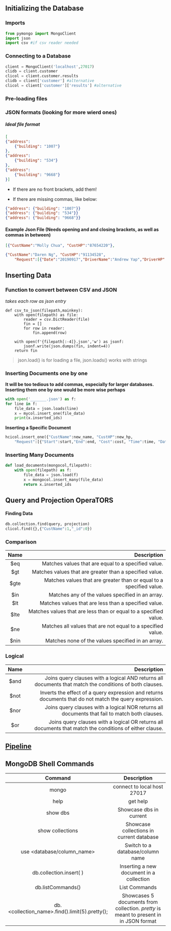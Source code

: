## Initializing the Database
### Imports
```python
from pymongo import MongoClient
import json
import csv #if csv reader needed
```

### Connecting to a Database
```python
client = MongoClient('localhost',27017)
clidb = client.customer
clicol = client.customer.results
clidb = client['customer'] #alternative
clicol = client['customer']['results'] #alternative
```
### Pre-loading files

### JSON formats (looking for more wierd ones)
##### Ideal file format 
```json
[
{"address": 
    {"building": "1007"}
},
{"address": 
    {"building": "534"}
},
{"address": 
    {"building": "9668"}
}]
```
- If there are no front brackets, add them!

- If there are missing commas, like below:
```json
{"address": {"building": "1007"}}
{"address": {"building": "534"}}
{"address": {"building": "9668"}}
```
#### Example Json File (Needs opening and and closing brackets, as well as commas in between)

```json
[{"CustName":"Molly Chua", "CustHP":"87654220"},

{"CustName":"Daren Ng", "CustHP":"91134528",
    "Request":[{"Date":"20190917","DriverName":"Andrew Yap","DriverHP":"85331729"}]}]
```

## Inserting Data

### Function to convert between CSV and JSON
_takes each row as json entry_
```
def csv_to_json(filepath,mainkey):
    with open(filepath) as file:
        reader = csv.DictReader(file)
        fin = []
        for row in reader:
            fin.append(row)
    
    with open(f'{filepath[:-4]}.json','w') as jsonf:
        jsonf.write(json.dumps(fin, indent=4))
    return fin
```
> json.load() is for loading a file, json.loads() works with strings
### Inserting Documents one by one
__It will be too tedious to add commas, especially for larger databases. Inserting them one by one would be more wise perhaps__
```python
with open('_______.json') as f:
for line in f:
    file_data = json.loads(line)
    x = mycol.insert_one(file_data)
    print(x.inserted_ids)
```
__Inserting a Specific Document__
```python
hcicol.insert_one({"CustName":new_name, "CustHP":new_hp,
    "Request":[{"Start":start,"End":end, "Cost":cost, "Time":time, "Date":date,"DriverName":driver_n,"DriverHP":driver_hp}]})
```
### Inserting Many Documents
```python
def load_documents(mongocol,filepath):
    with open(filepath) as f:
        file_data = json.load(f)
        x = mongocol.insert_many(file_data)
        return x.inserted_ids
```

## Query and Projection OperaTORS

#### Finding Data
```python
db.collection.find(query, projection)
clicol.find({},{"CustName":1,"_id":0})
```

### Comparison
|Name|	Description                                                        |
|:-------------:| --------------------------------------------------------:|
|$eq |	Matches values that are equal to a specified value.                |
|$gt |	Matches values that are greater than a specified value.            |
|$gte|	Matches values that are greater than or equal to a specified value.|
|$in |	Matches any of the values specified in an array.                   |
|$lt |	Matches values that are less than a specified value.               |
|$lte|	Matches values that are less than or equal to a specified value.   |
|$ne |	Matches all values that are not equal to a specified value.        |
|$nin|	Matches none of the values specified in an array.                  |


### Logical
|Name	|Description 
|:-------------:| ------------------------------------:|
|$and	|Joins query clauses with a logical AND returns all documents that match the conditions of both clauses.|
|$not	|Inverts the effect of a query expression and returns documents that do not match the query expression.|
|$nor	|Joins query clauses with a logical NOR returns all documents that fail to match both clauses.  |
|$or|	Joins query clauses with a logical OR returns all documents that match the conditions of either clause. |

## [Pipeline](https://www.w3resource.com/mongodb/shell-methods/collection/db-collection-aggregate.php)


## MongoDB Shell Commands
|**Command**|**Description**|
|:-------------:|:------------------:|
|mongo|connect to local host 27017|
|help|get help|
|show dbs	|Showcase dbs in current|
|show collections	|Showcase collections in current database|
|use <database/column_name>	|Switch to a database/column name|
|db.collection.insert( <document> )|Inserting a new document in a collection|
|db.listCommands()|List Commands|
|db.<collection_name>.find().limit(5).pretty(); |Showcases 5 documents from collection. _pretty_ is meant to present in in JSON format|
